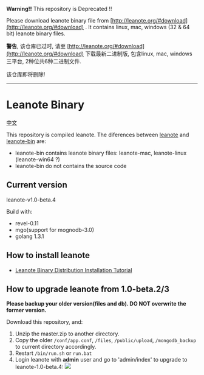 **Warning!!** This repository is Deprecated !!

Please download leanote binary file from [http://leanote.org/#download](http://leanote.org/#download) . It contains linux, mac, windows (32 & 64 bit) leanote binary files.

**警告**, 该仓库已过时, 请至 [http://leanote.org/#download](http://leanote.org/#download) 下载最新二进制版, 包含linux, mac, windows 三平台, 2种位共6种二进制文件.

该仓库即将删除!

---------------------

# Leanote Binary 

[中文](README-zh.md)

This repository is compiled leanote. The diferences between [leanote](https://github.com/leanote/leanote)  and [leanote-bin](https://github.com/leanote/leanote-bin) are:
* leanote-bin contains leanote binary files: leanote-mac, leanote-linux (leanote-win64 ?)
* leanote-bin do not contains the source code

## Current version

leanote-v1.0-beta.4

Build with:

* revel-0.11
* mgo(support for mognodb-3.0)
* golang 1.3.1

## How to install leanote
* [Leanote Binary Distribution Installation Tutorial](https://github.com/leanote/leanote/wiki/leanote-binary-distribution-installation-tutorial)

## How to upgrade leanote from 1.0-beta.2/3

**Please backup your older version(files and db). DO NOT overwrite the former version.**

Download this repository, and:

1. Unzip the master.zip to another directory.
2. Copy the older `/conf/app.conf`, `/files`, `/public/upload`, `/mongodb_backup` to current directory accordingly.
3. Restart `/bin/run.sh` or `run.bat`
4. Login leanote with **admin** user and go to 'admin/index' to upgrade to leanote-1.0-beta.4:
![](http://leanote.com/file/outputImage?fileId=551aeb9238f41114e8001683)
